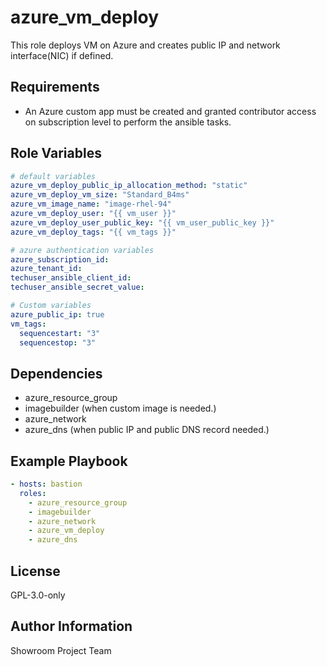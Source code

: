 azure_vm_deploy
=========

This role deploys VM on Azure and creates public IP and network interface(NIC) if defined.

Requirements
------------

- An Azure custom app must be created and granted contributor access on subscription level to perform the ansible tasks.

Role Variables
--------------

```yaml
# default variables
azure_vm_deploy_public_ip_allocation_method: "static"
azure_vm_deploy_vm_size: "Standard_B4ms"
azure_vm_image_name: "image-rhel-94"
azure_vm_deploy_user: "{{ vm_user }}"
azure_vm_deploy_user_public_key: "{{ vm_user_public_key }}"
azure_vm_deploy_tags: "{{ vm_tags }}"

# azure authentication variables
azure_subscription_id:
azure_tenant_id:
techuser_ansible_client_id:
techuser_ansible_secret_value:

# Custom variables
azure_public_ip: true
vm_tags:
  sequencestart: "3"
  sequencestop: "3"
```

Dependencies
------------

- azure_resource_group
- imagebuilder (when custom image is needed.)
- azure_network
- azure_dns (when public IP and public DNS record needed.)

Example Playbook
----------------

```yaml
- hosts: bastion
  roles:
    - azure_resource_group
    - imagebuilder
    - azure_network
    - azure_vm_deploy
    - azure_dns
```

License
-------

GPL-3.0-only

Author Information
------------------

Showroom Project Team